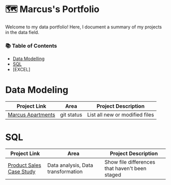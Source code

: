 # 🗺️ Marcus's Portfolio
Welcome to my data portfolio! Here, I document a summary of my projects in the data field.

### 📚 Table of Contents

- [Data Modelling](#data-modeling)
- [SQL](#sql)
- [EXCEL]

# Data Modeling

| Project Link | Area |  Project Description |
| --- | --- | --- |
| [Marcus Apartments](https://github.com/marcusasar/Sql_data_models) | git status | List all new or modified files |


# SQL

| Project Link | Area |  Project Description |
| --- | --- | --- |
| [Product Sales Case Study](https://github.com/marcusasar/SQL_Product_Sales/tree/main/Sales%20Analysis) | Data analysis, Data transformation | Show file differences that haven't been staged |







